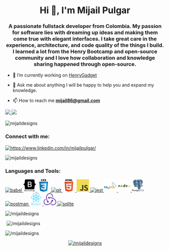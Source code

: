 <h1 align="center">Hi 👋, I'm Mijail Pulgar</h1>
<h3 align="center">A passionate fullstack developer from Colombia. My passion for software lies with dreaming up ideas and making them come true with elegant interfaces. I take great care in the experience, architecture, and code quality of the things I build. I learned a lot from the Henry Bootcamp and open-source community and I love how collaboration and knowledge sharing happened through open-source.</h3>

- 🔭 I’m currently working on [HenryGadget](https://pf-henrygadget.onrender.com/)

- 💬 Ask me about anything I will be happy to help you and expand my knowledge.

- 📫 How to reach me **mijail86@gmail.com**

<a href="https://github.com/mijaildesigns" >
<img height="160em"  src="https://github-readme-stats.vercel.app/api?username=mijaildesigns&show_icons=true&bg_color=fff&title_color=DD6387&icon_color=BD93F9&text_color=023047&border_color=fff" />
<img height="160em"  src="https://github-readme-stats.vercel.app/api/top-langs/?username=mijaildesigns&layout=compact&bg_color=fff&title_color=DD6387&icon_color=BD93F9&text_color=023047&border_color=fff" />
</a>
<p><img align="center" src="https://github-readme-streak-stats.herokuapp.com/?user=mijaildesigns&theme=light" alt="mijaildesigns" /></p>

<h3 align="left">Connect with me:</h3>
<p align="left">
<a href="https://linkedin.com/in/https://www.linkedin.com/in/mijailpulgar/" target="blank"><img align="center" src="https://raw.githubusercontent.com/rahuldkjain/github-profile-readme-generator/master/src/images/icons/Social/linked-in-alt.svg" alt="https://www.linkedin.com/in/mijailpulgar/" height="30" width="40" /></a>
  <p > <img src="https://komarev.com/ghpvc/?username=mijaildesigns&label=Profile%20views&color=0e75b6&style=flat" alt="mijaildesigns" /> </p>
</p>

<h3 align="left">Languages and Tools:</h3>
<p align="left"> <a href="https://babeljs.io/" target="_blank" rel="noreferrer"> <img src="https://www.vectorlogo.zone/logos/babeljs/babeljs-icon.svg" alt="babel" width="40" height="40"/> </a> <a href="https://getbootstrap.com" target="_blank" rel="noreferrer"> <img src="https://raw.githubusercontent.com/devicons/devicon/master/icons/bootstrap/bootstrap-plain-wordmark.svg" alt="bootstrap" width="40" height="40"/> </a> <a href="https://www.w3schools.com/css/" target="_blank" rel="noreferrer"> <img src="https://raw.githubusercontent.com/devicons/devicon/master/icons/css3/css3-original-wordmark.svg" alt="css3" width="40" height="40"/> </a> <a href="https://git-scm.com/" target="_blank" rel="noreferrer"> <img src="https://www.vectorlogo.zone/logos/git-scm/git-scm-icon.svg" alt="git" width="40" height="40"/> </a> <a href="https://www.w3.org/html/" target="_blank" rel="noreferrer"> <img src="https://raw.githubusercontent.com/devicons/devicon/master/icons/html5/html5-original-wordmark.svg" alt="html5" width="40" height="40"/> </a> <a href="https://developer.mozilla.org/en-US/docs/Web/JavaScript" target="_blank" rel="noreferrer"> <img src="https://raw.githubusercontent.com/devicons/devicon/master/icons/javascript/javascript-original.svg" alt="javascript" width="40" height="40"/> </a> <a href="https://jestjs.io" target="_blank" rel="noreferrer"> <img src="https://www.vectorlogo.zone/logos/jestjsio/jestjsio-icon.svg" alt="jest" width="40" height="40"/> </a> <a href="https://www.mysql.com/" target="_blank" rel="noreferrer"> <img src="https://raw.githubusercontent.com/devicons/devicon/master/icons/mysql/mysql-original-wordmark.svg" alt="mysql" width="40" height="40"/> </a> <a href="https://nodejs.org" target="_blank" rel="noreferrer"> <img src="https://raw.githubusercontent.com/devicons/devicon/master/icons/nodejs/nodejs-original-wordmark.svg" alt="nodejs" width="40" height="40"/> </a> <a href="https://www.postgresql.org" target="_blank" rel="noreferrer"> <img src="https://raw.githubusercontent.com/devicons/devicon/master/icons/postgresql/postgresql-original-wordmark.svg" alt="postgresql" width="40" height="40"/> </a> <a href="https://postman.com" target="_blank" rel="noreferrer"> <img src="https://www.vectorlogo.zone/logos/getpostman/getpostman-icon.svg" alt="postman" width="40" height="40"/> </a> <a href="https://reactjs.org/" target="_blank" rel="noreferrer"> <img src="https://raw.githubusercontent.com/devicons/devicon/master/icons/react/react-original-wordmark.svg" alt="react" width="40" height="40"/> </a> <a href="https://redux.js.org" target="_blank" rel="noreferrer"> <img src="https://raw.githubusercontent.com/devicons/devicon/master/icons/redux/redux-original.svg" alt="redux" width="40" height="40"/> </a> <a href="https://www.sqlite.org/" target="_blank" rel="noreferrer"> <img src="https://www.vectorlogo.zone/logos/sqlite/sqlite-icon.svg" alt="sqlite" width="40" height="40"/> </a> </p>

<div display=flex >
<p><img  src="https://github-readme-stats.vercel.app/api/top-langs?username=/mijaildesigns&show_icons=true&locale=en&layout=compact" alt="/mijaildesigns" />
</p>

<p>&nbsp;<img  src="https://github-readme-stats.vercel.app/api?username=/mijaildesigns&show_icons=true&locale=en" alt="/mijaildesigns" /></p>

<p><img src="https://github-readme-streak-stats.herokuapp.com/?user=/mijaildesigns&" alt="/mijaildesigns" /></p>
 <div/>
  
  <p align="center"> <a href="https://github.com/ryo-ma/github-profile-trophy"><img src="https://github-profile-trophy.vercel.app/?username=/mijaildesigns" alt="/mijaildesigns" /></a> </p>

